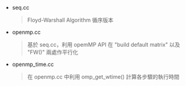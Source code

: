 - seq.cc
    > Floyd-Warshall Algorithm 循序版本
- openmp.cc
    > 基於 seq.cc，利用 opemMP API 在 "build default matrix" 以及 "FW()" 兩處作平行化
- openmp_time.cc
    > 在 openmp.cc 中利用 omp_get_wtime() 計算各步驟的執行時間